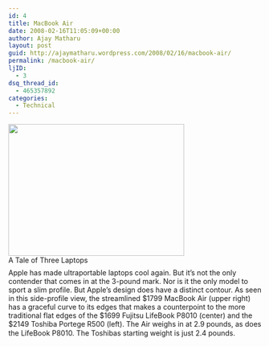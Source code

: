 ```yaml
---
id: 4
title: MacBook Air
date: 2008-02-16T11:05:09+00:00
author: Ajay Matharu
layout: post
guid: http://ajaymatharu.wordpress.com/2008/02/16/macbook-air/
permalink: /macbook-air/
ljID:
  - 3
dsq_thread_id:
  - 465357892
categories:
  - Technical
---
```

<div class="leadin">
</div>

<div class="leadin">
</div>

<div class="leadin">
  <img width="350" src="http://images.pcworld.com/news/graphics/142187-combinedSides.jpg" height="262" />
</div>

<div class="leadin">
</div>

<div class="leadin">
  A Tale of Three Laptops
</div>

<div style="margin-top:8px;">
  Apple has made ultraportable laptops cool again. But it&#8217;s not the only contender that comes in at the 3-pound mark. Nor is it the only model to sport a slim profile. But Apple&#8217;s design does have a distinct contour. As seen in this side-profile view, the streamlined $1799 MacBook Air (upper right) has a graceful curve to its edges that makes a counterpoint to the more traditional flat edges of the $1699 Fujitsu LifeBook P8010 (center) and the $2149 Toshiba Portege R500 (left). The Air weighs in at 2.9 pounds, as does the LifeBook P8010. The Toshibas starting weight is just 2.4 pounds.
</div>